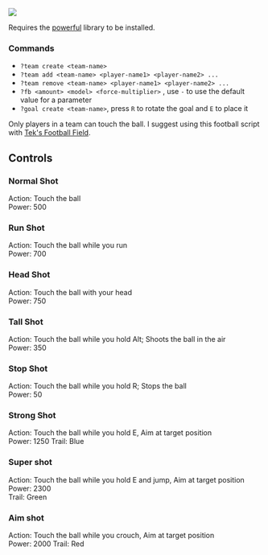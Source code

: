 ![](http://i.imgur.com/aBKQs5K.png)

Requires the [powerful](https://github.com/its-suun/gmod/tree/master/starfall/lib) library to be installed.

### Commands
  - `?team create <team-name>`
  - `?team add <team-name> <player-name1> <player-name2> ...`
  - `?team remove <team-name> <player-name1> <player-name2> ...`
  - `?fb <amount> <model> <force-multiplier>` , use `-` to use the default value for a parameter
  - `?goal create <team-name>`, press `R` to rotate the goal and `E` to place it

Only players in a team can touch the ball.
I suggest using this football script with [Tek's Football Field](https://github.com/its-suun/gmod/blob/master/expression2/tekFootballField.txt).

## Controls

### Normal Shot
Action: Touch the ball  
Power: 500

### Run Shot
Action: Touch the ball while you run  
Power: 700

### Head Shot
Action: Touch the ball with your head  
Power: 750  

### Tall Shot
Action: Touch the ball while you hold Alt; Shoots the ball in the air  
Power: 350  

### Stop Shot
Action: Touch the ball while you hold R; Stops the ball  
Power: 50  

### Strong Shot
Action: Touch the ball while you hold E,  Aim at target position  
Power: 1250 
Trail: Blue  

### Super shot
Action: Touch the ball while you hold E and jump, Aim at target position  
Power: 2300  
Trail: Green  

### Aim shot
Action: Touch the ball while you crouch, Aim at target position  
Power: 2000 
Trail: Red  
